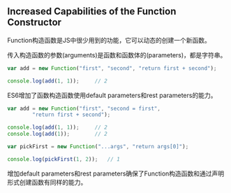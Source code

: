 ## Increased Capabilities of the Function Constructor

Function构造函数是JS中很少用到的功能，它可以动态的创建一个新函数。

传入构造函数的参数\(arguments\)是函数和函数体的\(parameters\)，都是字符串。

```js
var add = new Function("first", "second", "return first + second");

console.log(add(1, 1));     // 2
```

ES6增加了函数构造函数使用default parameters和rest parameters的能力。

```js
var add = new Function("first", "second = first",
        "return first + second");

console.log(add(1, 1));     // 2
console.log(add(1));        // 2
```

```js
var pickFirst = new Function("...args", "return args[0]");

console.log(pickFirst(1, 2));   // 1
```

增加default parameters和rest parameters确保了Function构造函数和通过声明形式创建函数有同样的能力。

